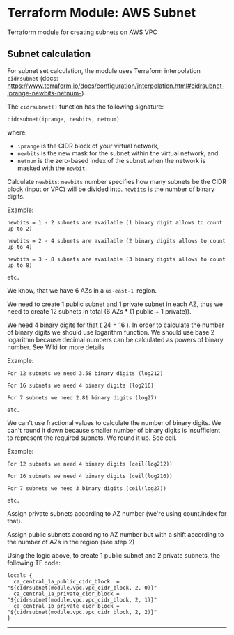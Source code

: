 
# Terraform Module: AWS Subnet

Terraform module for creating subnets on AWS VPC


## Subnet calculation

For subnet set calculation, the module uses Terraform interpolation `cidrsubnet` (docs: https://www.terraform.io/docs/configuration/interpolation.html#cidrsubnet-iprange-newbits-netnum-).

The `cidrsubnet()` function has the following signature:

`cidrsubnet(iprange, newbits, netnum)`

where:

- `iprange` is the CIDR block of your virtual network,
- `newbits` is the new mask for the subnet within the virtual network, and
- `netnum` is the zero-based index of the subnet when the network is masked with the `newbit`.


Calculate `newbits`:
    `newbits` number specifies how many subnets be the CIDR block (input or VPC) will be divided into. `newbits` is the number of binary digits.


Example:

```
newbits = 1 - 2 subnets are available (1 binary digit allows to count up to 2)

newbits = 2 - 4 subnets are available (2 binary digits allows to count up to 4)

newbits = 3 - 8 subnets are available (3 binary digits allows to count up to 8)

etc.
```

We know, that we have 6 AZs in a `us-east-1 `region.

We need to create 1 public subnet and 1 private subnet in each AZ, thus we need to create 12 subnets in total (6 AZs * (1 public + 1 private)).

We need 4 binary digits for that ( 24 = 16 ). In order to calculate the number of binary digits we should use logarithm function. We should use base 2 logarithm because decimal numbers can be calculated as powers of binary number. See Wiki for more details

Example:

```
For 12 subnets we need 3.58 binary digits (log212)

For 16 subnets we need 4 binary digits (log216)

For 7 subnets we need 2.81 binary digits (log27)

etc.
```

We can't use fractional values to calculate the number of binary digits. We can't round it down because smaller number of binary digits is insufficient to represent the required subnets. We round it up. See ceil.

Example:
```
For 12 subnets we need 4 binary digits (ceil(log212))

For 16 subnets we need 4 binary digits (ceil(log216))

For 7 subnets we need 3 binary digits (ceil(log27))

etc.
```

Assign private subnets according to AZ number (we're using count.index for that).

Assign public subnets according to AZ number but with a shift according to the number of AZs in the region (see step 2)


Using the logic above, to create 1 public subnet and 2 private subnets, the following TF code:

```
locals {
  ca_central_1a_public_cidr_block  = "${cidrsubnet(module.vpc.vpc_cidr_block, 2, 0)}"
  ca_central_1a_private_cidr_block = "${cidrsubnet(module.vpc.vpc_cidr_block, 2, 1)}"
  ca_central_1b_private_cidr_block = "${cidrsubnet(module.vpc.vpc_cidr_block, 2, 2)}"
}
```

---
